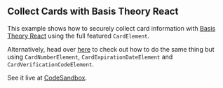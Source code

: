 ## Collect Cards with Basis Theory React


This example shows how to securely collect card information with [Basis Theory React](https://github.com/Basis-Theory/basis-theory-react) using the full featured `CardElement`.

Alternatively, head over [here](https://github.com/Basis-Theory/basis-theory-js-examples/tree/master/collect-cards-with-individual-elements-react) to check out how to do the same thing but using `CardNumberElement`, `CardExpirationDateElement` and `CardVerificationCodeElement`.

See it live at [CodeSandbox](https://codesandbox.io/embed/github/Basis-Theory/basis-theory-js-examples/tree/master/collect-cards-with-elements-react?module=/src/App.tsx,/src/CheckoutForm.tsx).
